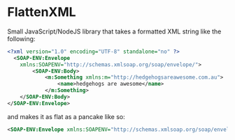 # FlattenXML

Small JavaScript/NodeJS library that takes a formatted XML string like the following: 

```xml
<?xml version="1.0" encoding="UTF-8" standalone="no" ?>
  <SOAP-ENV:Envelope
    xmlns:SOAPENV="http://schemas.xmlsoap.org/soap/envelope/">
        <SOAP-ENV:Body>
            <m:Something xmlns:m="http://hedgehogsareawesome.com.au">
                <name>hedgehogs are awesome</name>
            </m:Something>
    </SOAP-ENV:Body>
</SOAP-ENV:Envelope>
```

and makes it as flat as a pancake like so:

```xml
<SOAP-ENV:Envelope xmlns:SOAPENV="http://schemas.xmlsoap.org/soap/envelope/"><SOAP-ENV:Body><m:Something xmlns:m="http://hedgehogsareawesome.com.au"><name>hedgehogs are awesome</name></m:Something></SOAP-ENV:Body></SOAP-ENV:Envelope>
```

